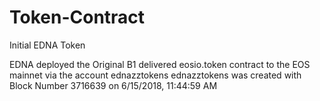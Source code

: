 # Token-Contract
Initial EDNA Token 

EDNA deployed the Original B1 delivered eosio.token contract to the EOS mainnet via the account ednazztokens
ednazztokens was created with Block Number 3716639 on 6/15/2018, 11:44:59 AM
